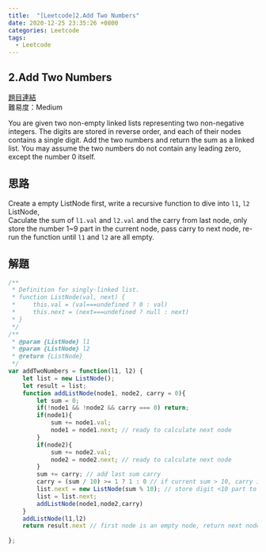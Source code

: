 ```yaml
---
title:  "[Leetcode]2.Add Two Numbers"
date: 2020-12-25 23:35:26 +0800
categories: Leetcode
tags:
  - Leetcode
---
```


## 2.Add Two Numbers
 [題目連結](https://leetcode.com/problems/add-two-numbers/)  
 難易度：Medium  

You are given two non-empty linked lists representing two non-negative integers. The digits are stored in reverse order, and each of their nodes contains a single digit. Add the two numbers and return the sum as a linked list.
You may assume the two numbers do not contain any leading zero, except the number 0 itself.
<!--more-->

## 思路
Create a empty ListNode first, write a recursive function to dive into `l1`, `l2` ListNode,  
Caculate the sum of `l1.val` and `l2.val` and the carry from last node, only store the number 1~9 part in the 
current node, pass carry to next node, re-run the function until `l1` and `l2` are all empty.

## 解題
 
``` javascript
/**
 * Definition for singly-linked list.
 * function ListNode(val, next) {
 *     this.val = (val===undefined ? 0 : val)
 *     this.next = (next===undefined ? null : next)
 * }
 */
/**
 * @param {ListNode} l1
 * @param {ListNode} l2
 * @return {ListNode}
 */
var addTwoNumbers = function(l1, l2) {
    let list = new ListNode();
    let result = list;
    function addListNode(node1, node2, carry = 0){
        let sum = 0;
        if(!node1 && !node2 && carry === 0) return;
        if(node1){
            sum += node1.val;
            node1 = node1.next; // ready to calculate next node
        }
        if(node2){
            sum += node2.val;
            node2 = node2.next; // ready to calculate next node
        }
        sum += carry; // add last sum carry
        carry = (sum / 10) >= 1 ? 1 : 0 // if current sum > 10, carry is 1
        list.next = new ListNode(sum % 10); // store digit <10 part to next node
        list = list.next;
        addListNode(node1,node2,carry)
    }
    addListNode(l1,l2)
    return result.next // first node is an empty node, return next node
    
};
```



